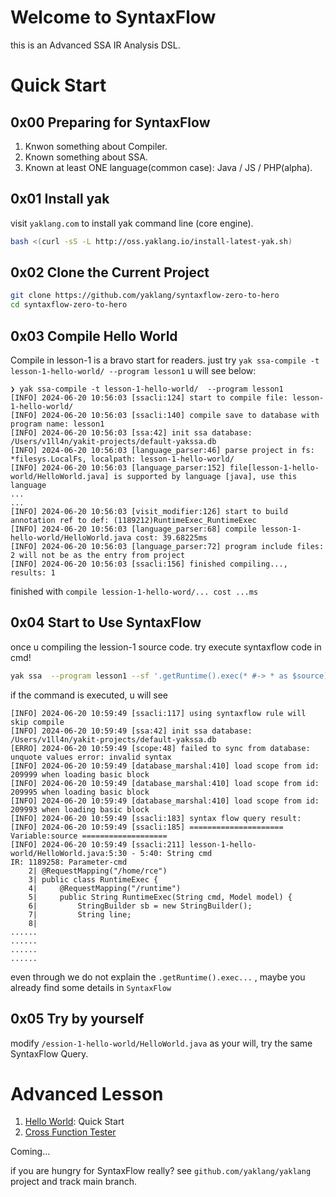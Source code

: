 # Welcome to SyntaxFlow

this is an Advanced SSA IR Analysis DSL.

# Quick Start

## 0x00 Preparing for SyntaxFlow

1. Knwon something about Compiler.
1. Known something about SSA.
1. Known at least ONE language(common case): Java / JS / PHP(alpha).

## 0x01 Install yak

visit `yaklang.com` to install yak command line (core engine).


```bash
bash <(curl -sS -L http://oss.yaklang.io/install-latest-yak.sh)
```


## 0x02 Clone the Current Project 

```bash
git clone https://github.com/yaklang/syntaxflow-zero-to-hero
cd syntaxflow-zero-to-hero
```

## 0x03 Compile Hello World

Compile in lesson-1 is a bravo start for readers. just try `yak ssa-compile -t lesson-1-hello-world/ --program lesson1` u will see below:

```
❯ yak ssa-compile -t lesson-1-hello-world/  --program lesson1
[INFO] 2024-06-20 10:56:03 [ssacli:124] start to compile file: lesson-1-hello-world/
[INFO] 2024-06-20 10:56:03 [ssacli:140] compile save to database with program name: lesson1
[INFO] 2024-06-20 10:56:03 [ssa:42] init ssa database: /Users/v1ll4n/yakit-projects/default-yakssa.db
[INFO] 2024-06-20 10:56:03 [language_parser:46] parse project in fs: *filesys.LocalFs, localpath: lesson-1-hello-world/
[INFO] 2024-06-20 10:56:03 [language_parser:152] file[lesson-1-hello-world/HelloWorld.java] is supported by language [java], use this language
...
...
[INFO] 2024-06-20 10:56:03 [visit_modifier:126] start to build annotation ref to def: (1189212)RuntimeExec_RuntimeExec
[INFO] 2024-06-20 10:56:03 [language_parser:68] compile lesson-1-hello-world/HelloWorld.java cost: 39.68225ms
[INFO] 2024-06-20 10:56:03 [language_parser:72] program include files: 2 will not be as the entry from project
[INFO] 2024-06-20 10:56:03 [ssacli:156] finished compiling..., results: 1
```

finished with `compile lession-1-hello-word/... cost ...ms`

## 0x04 Start to Use SyntaxFlow

once u compiling the lession-1 source code. try execute syntaxflow code in cmd!

```bash
yak ssa  --program lesson1 --sf '.getRuntime().exec(* #-> * as $source)'
```

if the command is executed, u will see

```
[INFO] 2024-06-20 10:59:49 [ssacli:117] using syntaxflow rule will skip compile
[INFO] 2024-06-20 10:59:49 [ssa:42] init ssa database: /Users/v1ll4n/yakit-projects/default-yakssa.db
[ERRO] 2024-06-20 10:59:49 [scope:48] failed to sync from database: unquote values error: invalid syntax
[INFO] 2024-06-20 10:59:49 [database_marshal:410] load scope from id: 209999 when loading basic block
[INFO] 2024-06-20 10:59:49 [database_marshal:410] load scope from id: 209995 when loading basic block
[INFO] 2024-06-20 10:59:49 [database_marshal:410] load scope from id: 209993 when loading basic block
[INFO] 2024-06-20 10:59:49 [ssacli:183] syntax flow query result:
[INFO] 2024-06-20 10:59:49 [ssacli:185] ===================== Variable:source ===================
[INFO] 2024-06-20 10:59:49 [ssacli:211] lesson-1-hello-world/HelloWorld.java:5:30 - 5:40: String cmd
IR: 1189258: Parameter-cmd
    2| @RequestMapping("/home/rce")
    3| public class RuntimeExec {
    4|     @RequestMapping("/runtime")
    5|     public String RuntimeExec(String cmd, Model model) {
    6|         StringBuilder sb = new StringBuilder();
    7|         String line;
    8|
......
......
......
......
```

even through we do not explain the `.getRuntime().exec...` , maybe you already find some details in `SyntaxFlow`

## 0x05 Try by yourself

modify `/ession-1-hello-world/HelloWorld.java` as your will, try the same SyntaxFlow Query.

# Advanced Lesson

1. [Hello World](/lesson-1-hello-world/): Quick Start
2. [Cross Function Tester](/lesson-2)

Coming...

if you are hungry for SyntaxFlow really? see `github.com/yaklang/yaklang` project and track main branch.